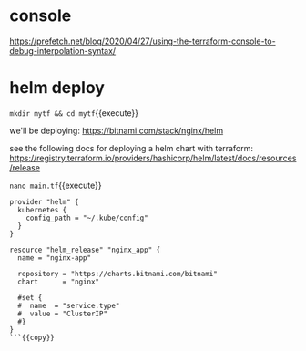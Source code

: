 # console

https://prefetch.net/blog/2020/04/27/using-the-terraform-console-to-debug-interpolation-syntax/


# helm deploy

`mkdir mytf && cd mytf`{{execute}}

we'll be deploying: https://bitnami.com/stack/nginx/helm

see the following docs for deploying a helm chart with terraform: https://registry.terraform.io/providers/hashicorp/helm/latest/docs/resources/release

`nano main.tf`{{execute}}

```
provider "helm" {
  kubernetes {
    config_path = "~/.kube/config"
  }
}

resource "helm_release" "nginx_app" {
  name = "nginx-app"

  repository = "https://charts.bitnami.com/bitnami"
  chart      = "nginx"

  #set {
  #  name  = "service.type"
  #  value = "ClusterIP"
  #}
}
```{{copy}}


